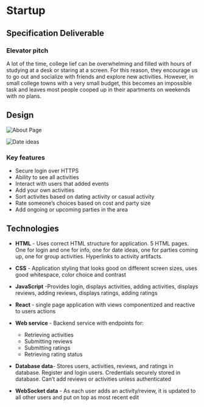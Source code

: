 # Startup
## Specification Deliverable
### Elevator pitch 
 A lot of the time, college lief can be overwhelming and filled with hours of studying at a desk or staring at a screen. For this reason, they encourage us to go out and socialize with friends and explore new activities. However, in small college towns with a very small budget, this becomes an impossible task and leaves most people cooped up in their apartments on weekends with no plans.

## Design

![About Page](https://github.com/user-attachments/assets/fb2ce792-c088-4b64-b4a7-0d77890e32d1)

![Date ideas](https://github.com/user-attachments/assets/899819cd-7243-41ef-b6eb-abc0e724d399)

### Key features

- Secure login over HTTPS
- Ability to see all activities 
- Interact with users that added events 
- Add your own activities 
- Sort activites based on dating activity or casual activity 
- Rate someone’s choices based on cost and party size 
- Add ongoing or upcoming parties in the area 

## Technologies

- **HTML** - Uses correct HTML structure for application. 5 HTML pages. One for login and one for info, one for date ideas, one for parties coming up, one for group activities. Hyperlinks to activity artifacts.


- **CSS** - Application styling that looks good on different screen sizes, uses good whitespace, color choice and contrast


- **JavaScript** -Provides login, displays activities, adding activities, displays reviews, adding reviews, displays ratings, adding ratings 


- **React** - single page application with views componentized and reactive to users actions


- **Web service** - Backend service with endpoints for:
    - Retrieving activities 
    - Submitting reviews
    - Submitting ratings
    - Retrieving rating status 


- **Database data**- Stores users, activities, reviews, and ratings in database.  Register and login users. Credentials securely stored in database. Can’t add reviews or activities unless authenticated


- **WebSocket data** - As each user adds an activity/review, it is updated to all other users and put on top as most recent edit
